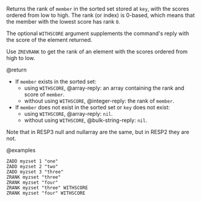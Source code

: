 Returns the rank of `member` in the sorted set stored at `key`, with the scores
ordered from low to high.
The rank (or index) is 0-based, which means that the member with the lowest
score has rank `0`.

The optional `WITHSCORE` argument supplements the command's reply with the score of the element returned.

Use `ZREVRANK` to get the rank of an element with the scores ordered from high
to low.

@return

* If `member` exists in the sorted set:
  * using `WITHSCORE`, @array-reply: an array containing the rank and score of `member`.
  * without using `WITHSCORE`, @integer-reply: the rank of `member`.
* If `member` does not exist in the sorted set or `key` does not exist:
  * using `WITHSCORE`, @array-reply: `nil`.
  * without using `WITHSCORE`, @bulk-string-reply: `nil`.
  
Note that in RESP3 null and nullarray are the same, but in RESP2 they are not.

@examples

```cli
ZADD myzset 1 "one"
ZADD myzset 2 "two"
ZADD myzset 3 "three"
ZRANK myzset "three"
ZRANK myzset "four"
ZRANK myzset "three" WITHSCORE
ZRANK myzset "four" WITHSCORE
```

